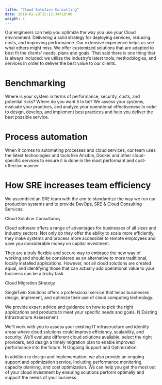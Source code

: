 ```yaml
---
title: "Cloud Solution Consulting"
date: 2019-02-28T15:15:34+10:00
weight: 3
---
```


Our engineers can help you optimize the way you use your Cloud environment. Delivering a solid strategy for deploying services, reducing costs, and improving performance. Our extensive experience helps us see what others might miss. We offer customized solutions that are adapted to best fit the clients' needs, plans and goals. That said there is one thing that is always included: we utilize the industry’s latest tools, methodologies, and services in order to deliver the best value to our clients. 
 
 
# Benchmarking

Where is your system in terms of performance, security, costs, and potential risks? Where do you want it to be? We assess your systems, evaluate your practices, and analyze your operational effectiveness in order to design, develop, and implement best practices and help you deliver the best possible service.

# Process automation

When it comes to automating processes and cloud services, our team uses the latest technologies and tools like Ansible, Docker and other cloud-specific services to ensure it is done in the most performant and cost-effective manner.


# How SRE increases team efficiency

We assembled an SRE team with the aim to standardize the way we run our
production systems and to provide DevOps, SRE & Cloud Consulting Services. 



Cloud Solution Consultancy

Cloud software offers a range of advantages for businesses of all sizes and industry sectors. Not only do they offer the ability to scale more efficiently, they make systems and process more accessible to remote employees and save you considerable money on capital investment.

They are a truly flexible and secure way to embrace the new way of working and should be considered as an alternative to more traditional, locally installed applications. However, not all cloud solutions are created equal, and identifying those that can actually add operational value to your business can be a tricky task.



Cloud Migration Strategy

SingleTwin Solutions offers a professional service that helps businesses design, implement, and optimize their use of cloud computing technology.

We provide expert advice and guidance on how to pick the right applications and products to meet your specific needs and goals.
N
Existing Infrastructure Assessment

We’ll work with you to assess your existing IT infrastructure and identify areas where cloud solutions could improve efficiency, scalability, and security. We’ll evaluate different cloud solutions available, select the right providers, and design a timely migration plan to enable improved performance into the future.
N
Ongoing Support and Optimization

In addition to design and implementation, we also provide an ongoing support and optimization service, including performance monitoring, capacity planning, and cost optimization. We can help you get the most out of your cloud investment by ensuring solutions perform optimally and support the needs of your business.
